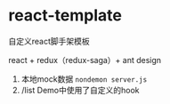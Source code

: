 # react-template

自定义react脚手架模板

react + redux（redux-saga）+ ant design

1. 本地mock数据 `nondemon server.js`
2. /list Demo中使用了自定义的hook
